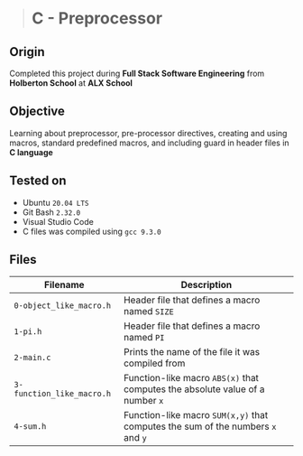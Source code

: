 > # C - Preprocessor

## Origin
Completed this project during **Full Stack Software Engineering** from **Holberton School** at **ALX School**

## Objective
Learning about preprocessor, pre-processor directives, creating and using macros, standard predefined macros, and including guard in header files in **C language**

## Tested on
* Ubuntu `20.04 LTS`
* Git Bash `2.32.0`
* Visual Studio Code
* C files was compiled using `gcc 9.3.0`

## Files

| Filename | Description |
| -------- | ----------- |
| `0-object_like_macro.h` | Header file that defines a macro named `SIZE` |
| `1-pi.h` | Header file that defines a macro named `PI` |
| `2-main.c` | Prints the name of the file it was compiled from |
| `3-function_like_macro.h` | Function-like macro `ABS(x)` that computes the absolute value of a number `x` |
| `4-sum.h` | Function-like macro `SUM(x,y)` that computes the sum of the numbers `x` and `y` |